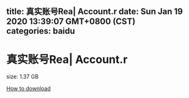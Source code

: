 
title: 真实账号Rea| Account.r
date: Sun Jan 19 2020 13:39:07 GMT+0800 (CST)    
categories: baidu
---

# 真实账号Rea| Account.r
size: 1.37 GB
 
 

[How to download](https://bpcam.bemobtrk.com/go/2ceec3aa-1ca2-46d6-b9ff-aaa5c184517c?jno=3880)